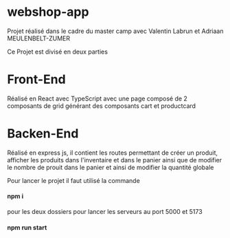 # webshop-app

Projet réalisé dans le cadre du master camp avec Valentin Labrun et Adriaan MEULENBELT-ZUMER 

Ce Projet est divisé en deux parties

# Front-End

Réalisé en React avec TypeScript avec une page composé de 2 composants de grid générant des composants cart et productcard

# Backen-End

Réalisé en express js, il contient les routes permettant de créer un produit, afficher les produits dans l'inventaire et dans le panier ainsi que de modifier le nombre de prouit dans le panier et ainsi de modifier la quantité globale

Pour lancer le projet il faut utilisé la commande

#### npm i ####

pour les deux dossiers pour lancer les serveurs au port 5000 et 5173 

#### npm run start ####
